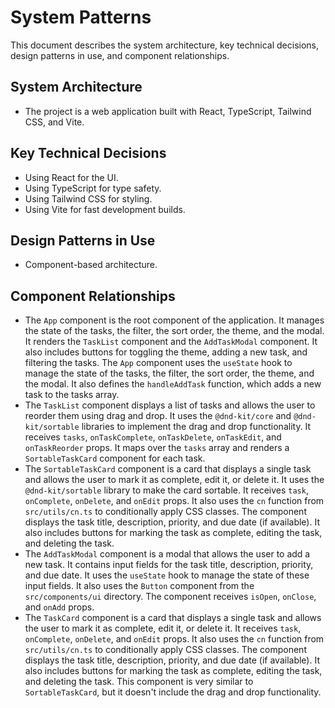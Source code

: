 # System Patterns

This document describes the system architecture, key technical decisions, design patterns in use, and component relationships.

## System Architecture
- The project is a web application built with React, TypeScript, Tailwind CSS, and Vite.

## Key Technical Decisions
- Using React for the UI.
- Using TypeScript for type safety.
- Using Tailwind CSS for styling.
- Using Vite for fast development builds.

## Design Patterns in Use
- Component-based architecture.

## Component Relationships
- The `App` component is the root component of the application. It manages the state of the tasks, the filter, the sort order, the theme, and the modal. It renders the `TaskList` component and the `AddTaskModal` component. It also includes buttons for toggling the theme, adding a new task, and filtering the tasks. The `App` component uses the `useState` hook to manage the state of the tasks, the filter, the sort order, the theme, and the modal. It also defines the `handleAddTask` function, which adds a new task to the tasks array.
- The `TaskList` component displays a list of tasks and allows the user to reorder them using drag and drop. It uses the `@dnd-kit/core` and `@dnd-kit/sortable` libraries to implement the drag and drop functionality. It receives `tasks`, `onTaskComplete`, `onTaskDelete`, `onTaskEdit`, and `onTaskReorder` props. It maps over the `tasks` array and renders a `SortableTaskCard` component for each task.
- The `SortableTaskCard` component is a card that displays a single task and allows the user to mark it as complete, edit it, or delete it. It uses the `@dnd-kit/sortable` library to make the card sortable. It receives `task`, `onComplete`, `onDelete`, and `onEdit` props. It also uses the `cn` function from `src/utils/cn.ts` to conditionally apply CSS classes. The component displays the task title, description, priority, and due date (if available). It also includes buttons for marking the task as complete, editing the task, and deleting the task.
- The `AddTaskModal` component is a modal that allows the user to add a new task. It contains input fields for the task title, description, priority, and due date. It uses the `useState` hook to manage the state of these input fields. It also uses the `Button` component from the `src/components/ui` directory. The component receives `isOpen`, `onClose`, and `onAdd` props.
- The `TaskCard` component is a card that displays a single task and allows the user to mark it as complete, edit it, or delete it. It receives `task`, `onComplete`, `onDelete`, and `onEdit` props. It also uses the `cn` function from `src/utils/cn.ts` to conditionally apply CSS classes. The component displays the task title, description, priority, and due date (if available). It also includes buttons for marking the task as complete, editing the task, and deleting the task. This component is very similar to `SortableTaskCard`, but it doesn't include the drag and drop functionality.
